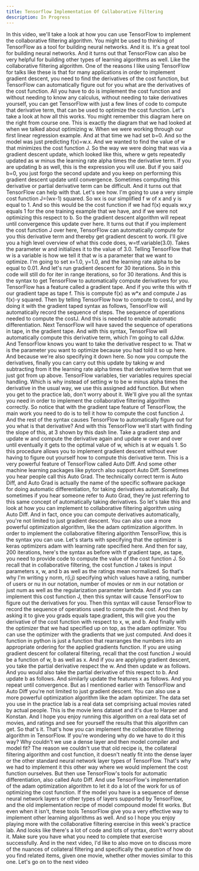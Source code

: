 ```yaml
---
title: Tensorflow Implementation Of Collaborative Filtering
description: In Progress
---
```


In this video, we'll take a look at how you can use TensorFlow to implement the collaborative filtering algorithm. You might be used to thinking of TensorFlow as a tool for building neural networks. And it is. It's a great tool for building neural networks. And it turns out that TensorFlow can also be very helpful for building other types of learning algorithms as well. Like the collaborative filtering algorithm. One of the reasons I like using TensorFlow for talks like these is that for many applications in order to implement gradient descent, you need to find the derivatives of the cost function, but TensorFlow can automatically figure out for you what are the derivatives of the cost function. All you have to do is implement the cost function and without needing to know any calculus, without needing to take derivatives yourself, you can get TensorFlow with just a few lines of code to compute that derivative term, that can be used to optimize the cost function. Let's take a look at how all this works. You might remember this diagram here on the right from course one. This is exactly the diagram that we had looked at when we talked about optimizing w. When we were working through our first linear regression example. And at that time we had set b=0. And so the model was just predicting f(x)=w.x. And we wanted to find the value of w that minimizes the cost function J. So the way we were doing that was via a gradient descent update, which looked like this, where w gets repeatedly updated as w minus the learning rate alpha times the derivative term. If you are updating b as well, this is the expression you will use. But if you said b=0, you just forgo the second update and you keep on performing this gradient descent update until convergence. Sometimes computing this derivative or partial derivative term can be difficult. And it turns out that TensorFlow can help with that. Let's see how. I'm going to use a very simple cost function J=(wx-1) squared. So wx is our simplified f w of x and y is equal to 1. And so this would be the cost function if we had f(x) equals wx,y equals 1 for the one training example that we have, and if we were not optimizing this respect to b. So the gradient descent algorithm will repeat until convergence this update over here. It turns out that if you implement the cost function J over here, TensorFlow can automatically compute for you this derivative term and thereby get gradient descent to work. I'll give you a high level overview of what this code does, w=tf.variable(3.0). Takes the parameter w and initializes it to the value of 3.0. Telling TensorFlow that w is a variable is how we tell it that w is a parameter that we want to optimize. I'm going to set x=1.0, y=1.0, and the learning rate alpha to be equal to 0.01. And let's run gradient descent for 30 iterations. So in this code will still do for iter in range iterations, so for 30 iterations. And this is the syntax to get TensorFlow to automatically compute derivatives for you. TensorFlow has a feature called a gradient tape. And if you write this with tf our gradient tape as tape f. This is compute f(x) as w*x and compute J as f(x)-y squared. Then by telling TensorFlow how to compute to costJ, and by doing it with the gradient taped syntax as follows, TensorFlow will automatically record the sequence of steps. The sequence of operations needed to compute the costJ. And this is needed to enable automatic differentiation. Next TensorFlow will have saved the sequence of operations in tape, in the gradient tape. And with this syntax, TensorFlow will automatically compute this derivative term, which I'm going to call dJdw. And TensorFlow knows you want to take the derivative respect to w. That w is the parameter you want to optimize because you had told it so up here. And because we're also specifying it down here. So now you compute the derivatives, finally you can carry out this update by taking w and subtracting from it the learning rate alpha times that derivative term that we just got from up above. TensorFlow variables, tier variables requires special handling. Which is why instead of setting w to be w minus alpha times the derivative in the usual way, we use this assigned add function. But when you get to the practice lab, don't worry about it. We'll give you all the syntax you need in order to implement the collaborative filtering algorithm correctly. So notice that with the gradient tape feature of TensorFlow, the main work you need to do is to tell it how to compute the cost function J. And the rest of the syntax causes TensorFlow to automatically figure out for you what is that derivative? And with this TensorFlow we'll start with finding the slope of this, at 3 shown by this dash line. Take a gradient step and update w and compute the derivative again and update w over and over until eventually it gets to the optimal value of w, which is at w equals 1. So this procedure allows you to implement gradient descent without ever having to figure out yourself how to compute this derivative term. This is a very powerful feature of TensorFlow called Auto Diff. And some other machine learning packages like pytorch also support Auto Diff. Sometimes you hear people call this Auto Grad. The technically correct term is Auto Diff, and Auto Grad is actually the name of the specific software package for doing automatic differentiation, for taking derivatives automatically. But sometimes if you hear someone refer to Auto Grad, they're just referring to this same concept of automatically taking derivatives. So let's take this and look at how you can implement to collaborative filtering algorithm using Auto Diff. And in fact, once you can compute derivatives automatically, you're not limited to just gradient descent. You can also use a more powerful optimization algorithm, like the adam optimization algorithm. In order to implement the collaborative filtering algorithm TensorFlow, this is the syntax you can use. Let's starts with specifying that the optimizer is keras optimizers adam with learning rate specified here. And then for say, 200 iterations, here's the syntax as before with tf gradient tape, as tape, you need to provide code to compute the value of the cost function J. So recall that in collaborative filtering, the cost function J takes is input parameters x, w, and b as well as the ratings mean normalized. So that's why I'm writing y norm, r(i,j) specifying which values have a rating, number of users or nu in our notation, number of movies or nm in our notation or just num as well as the regularization parameter lambda. And if you can implement this cost function J, then this syntax will cause TensorFlow to figure out the derivatives for you. Then this syntax will cause TensorFlow to record the sequence of operations used to compute the cost. And then by asking it to give you grads equals tape.gradient, this will give you the derivative of the cost function with respect to x, w, and b. And finally with the optimizer that we had specified up on top, as the adam optimizer. You can use the optimizer with the gradients that we just computed. And does it function in python is just a function that rearranges the numbers into an appropriate ordering for the applied gradients function. If you are using gradient descent for collateral filtering, recall that the cost function J would be a function of w, b as well as x. And if you are applying gradient descent, you take the partial derivative respect the w. And then update w as follows. And you would also take the partial derivative of this respect to b. And update b as follows. And similarly update the features x as follows. And you repeat until convergence. But as I mentioned earlier with TensorFlow and Auto Diff you're not limited to just gradient descent. You can also use a more powerful optimization algorithm like the adam optimizer. The data set you use in the practice lab is a real data set comprising actual movies rated by actual people. This is the movie lens dataset and it's due to Harper and Konstan. And I hope you enjoy running this algorithm on a real data set of movies, and ratings and see for yourself the results that this algorithm can get. So that's it. That's how you can implement the collaborative filtering algorithm in TensorFlow. If you're wondering why do we have to do it this way? Why couldn't we use a dense layer and then model compiler and model fit? The reason we couldn't use that old recipe is, the collateral filtering algorithm and cost function, it doesn't neatly fit into the dense layer or the other standard neural network layer types of TensorFlow. That's why we had to implement it this other way where we would implement the cost function ourselves. But then use TensorFlow's tools for automatic differentiation, also called Auto Diff. And use TensorFlow's implementation of the adam optimization algorithm to let it do a lot of the work for us of optimizing the cost function. If the model you have is a sequence of dense neural network layers or other types of layers supported by TensorFlow, and the old implementation recipe of model compound model fit works. But even when it isn't, these tools TensorFlow give you a very effective way to implement other learning algorithms as well. And so I hope you enjoy playing more with the collaborative filtering exercise in this week's practice lab. And looks like there's a lot of code and lots of syntax, don't worry about it. Make sure you have what you need to complete that exercise successfully. And in the next video, I'd like to also move on to discuss more of the nuances of collateral filtering and specifically the question of how do you find related items, given one movie, whether other movies similar to this one. Let's go on to the next video